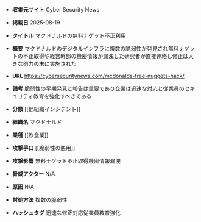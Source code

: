 - **収集元サイト**
Cyber Security News

- **掲載日**
2025-08-19

- **タイトル**
マクドナルドの無料ナゲット不正利用

- **概要**
マクドナルドのデジタルインフラに複数の脆弱性が発見され無料ナゲットの不正取得や経営幹部の機密情報が漏洩した研究者が直接連絡し修正は大きな努力の末に実施された

- **URL**
https://cybersecuritynews.com/mcdonalds-free-nuggets-hack/

- **備考**
脆弱性の早期発見と報告は重要であり企業は迅速な対応と従業員のセキュリティ教育を強化すべきである

- **分類**
[[他組織インシデント]]

- **組織名**
マクドナルド

- **業種**
[[飲食業]]

- **攻撃手口**
[[脆弱性の悪用]]

- **攻撃影響**
無料ナゲット不正取得機密情報漏洩

- **脅威アクター**
N/A

- **原因**
N/A

- **対処方法**
複数の脆弱性

- **ハッシュタグ**
迅速な修正対応従業員教育強化
